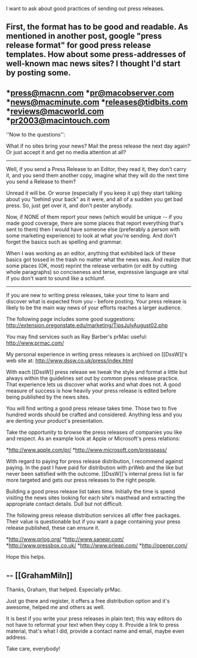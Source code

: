 

I want to ask about good practices of sending out press releases.

First, the format has to be good and readable. As mentioned in another post, google "press release format" for good press release templates.
How about some press-addresses of well-known mac news sites? I thought I'd start by posting some.
----

*press@macnn.com
*pr@macobserver.com
*news@macminute.com
*releases@tidbits.com
*reviews@macworld.com
*pr2003@macintouch.com
----
''Now to the questions'':

What if no sites bring your news? Mail the press release the next day again? Or just accept it and get no media attention at all?

----
Well, if you send a Press Release to an Editor, they read it, they don't carry it, and you send them another copy, imagine what they will do the next time you send a Release to them?

Unread it will be. Or worse (especially if you keep it up) they start talking about you "behind your back" as it were, and all of a sudden you get bad press. So, just get over it, and don't pester anybody.

Now, if NONE of them report your news (which would be unique -- if you made good coverage, there are some places that report everything that's sent to them) then I would have someone else (preferably a person with some marketing experience) to look at what you're sending. And don't forget the basics such as spelling and grammar.

When I was working as an editor, anything that exhibited lack of these basics got tossed in the trash no matter what the news was. And realize that some places (OK, most) reprint the release verbatim (or edit by cutting whole paragraphs) so conciseness and terse, expressive language are vital if you don't want to sound like a schlumf.

----
If you are new to writing press releases, take your time to learn and discover what is expected from you - before posting. Your press release is likely to be the main way news of your efforts reaches a larger audience.

The following page includes some good suggestions: http://extension.oregonstate.edu/marketing/TipsJulyAugust02.php

You may find services such as Ray Barber's prMac useful: http://www.prmac.com/

My personal experience in writing press releases is archived on [[DssW]]'s web site at: http://www.dssw.co.uk/press/index.html

With each [[DssW]] press release we tweak the style and format a little but always within the guidelines set out by common press release practice. That experience lets us discover what works and what does not. A good measure of success is how heavily your press release is edited before being published by the news sites.

You will find writing a good press release takes time. Those two to five hundred words should be crafted and considered. Anything less and you are denting your product's presentation.

Take the opportunity to browse the press releases of companies you like and respect. As an example look at Apple or Microsoft's press relations:


*http://www.apple.com/pr/
*http://www.microsoft.com/presspass/


With regard to paying for press release distribution, I recommend against paying. In the past I have paid for distribution with prWeb and the like but never been satisfied with the outcome. [[DssW]]'s internal press list is far more targeted and gets our press releases to the right people.

Building a good press release list takes time. Initially the time is spend visiting the news sites looking for each site's masthead and extracting the appropriate contact details. Dull but not difficult.

The following press release distribution services all offer free packages. Their value is questionable but if you want a page containing your press release published, these can ensure it.


*http://www.prlog.org/
*http://www.sanepr.com/
*http://www.pressbox.co.uk/
*http://www.prleap.com/
*http://openpr.com/


Hope this helps.

-- [[GrahamMiln]]
----
Thanks, Graham, that helped. Especially prMac.

Just go there and register, it offers a free distribution option and it's awesome, helped me and others as well.

It is best if you write your press releases in plain text; this way editors do not have to reformat your text when they copy it.
Provide a link to press material, that's what I did, provide a contact name and email, maybe even address.

Take care, everybody!